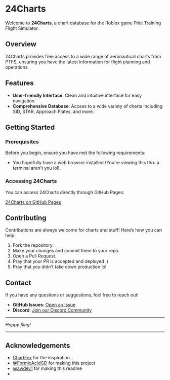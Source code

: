 # 24Charts

Welcome to **24Charts**, a chart database for the Roblox game Pilot Training Flight Simulator.


## Overview

24Charts provides free access to a wide range of aeronautical charts from PTFS, ensuring you have the latest information for flight planning and operations. 

## Features

- **User-friendly Interface**: Clean and intuitive interface for easy navigation.
- **Comprehensive Database**: Access to a wide variety of charts including SID, STAR, Approach Plates, and more.

## Getting Started

### Prerequisites

Before you begin, ensure you have met the following requirements:
- You hopefully have a web browser installed (You're viewing this thru a terminal aren't you lol).

### Accessing 24Charts

You can access 24Charts directly through GitHub Pages:

[24Charts on GitHub Pages](https://formicacidgd.github.io/24charts/)

## Contributing

Contributions are always welcome for charts and stuff! Here’s how you can help:

1. Fork the repository.
2. Make your changes and commit them to your repo.
3. Open a Pull Request.
4. Pray that your PR is accepted and deployed :)
5. Pray that you didn't take down production lol

## Contact

If you have any questions or suggestions, feel free to reach out!

- **GitHub Issues**: [Open an Issue](https://github.com/formicacidgd/24charts/issues)
- **Discord**: [Join our Discord Community](https://discord.gg/8tSu4ewdsM)

---

*Happy fling!*

---

## Acknowledgements

- [ChartFox](https://chartfox.org) for the inspiration.
- [@FormicAcidGD](https://github.com/formicacidgd/) for making this project
- [@awdev1](https://github.com/awdev1/) for making this readme
- 

